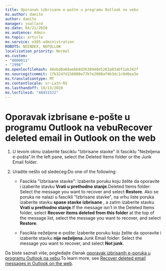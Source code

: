 ```yaml
---
title: Oporavak izbrisane e-pošte u programu Outlook na vebu
ms.author: daeite
author: daeite
manager: joallard
ms.date: 04/21/2020
ms.audience: Admin
ms.topic: article
ms.service: o365-administration
ROBOTS: NOINDEX, NOFOLLOW
localization_priority: Normal
ms.custom:
- "8000011"
- "1996"
ms.openlocfilehash: 40ebd8a68aebb8d3638940e5263a03abf1ab342f
ms.sourcegitcommit: 1fb324fd156008e77b7e2008af4b3dc1c0d0ea3e
ms.translationtype: MT
ms.contentlocale: sr-Latn-RS
ms.lasthandoff: 10/13/2020
ms.locfileid: "48451522"
---
```

# <a name="recover-deleted-email-in-outlook-on-the-web"></a><span data-ttu-id="fa905-102">Oporavak izbrisane e-pošte u programu Outlook na vebu</span><span class="sxs-lookup"><span data-stu-id="fa905-102">Recover deleted email in Outlook on the web</span></span>

1. <span data-ttu-id="fa905-103">U levom oknu izaberite fasciklu "Izbrisane stavke" ili fasciklu "Neželjena e-pošta".</span><span class="sxs-lookup"><span data-stu-id="fa905-103">In the left pane, select the Deleted Items folder or the Junk Email folder.</span></span>

2. <span data-ttu-id="fa905-104">Uradite nešto od sledećeg:</span><span class="sxs-lookup"><span data-stu-id="fa905-104">Do one of the following:</span></span>

    - <span data-ttu-id="fa905-105">Fascikla "Izbrisane stavke": Izaberite poruku koju želite da oporavite i izaberite stavku **Vrati u prethodno stanje**.</span><span class="sxs-lookup"><span data-stu-id="fa905-105">Deleted Items folder: Select the message you want to recover and select **Restore**.</span></span> <span data-ttu-id="fa905-106">Ako se poruka ne nalazi u fascikli "Izbrisane stavke", na vrhu liste poruka izaberite stavku **spase stavke izbrisane** , a zatim izaberite stavku **Vrati u prethodno stanje**.</span><span class="sxs-lookup"><span data-stu-id="fa905-106">If the message isn't in the Deleted Items folder, select **Recover items deleted from this folder** at the top of the message list, select the message you want to recover, and select **Restore**.</span></span>

    - <span data-ttu-id="fa905-107">Fascikla neželjene e-pošte: Izaberite poruku koju želite da oporavite i izaberite stavku **nije neželjena**.</span><span class="sxs-lookup"><span data-stu-id="fa905-107">Junk Email folder: Select the message you want to recover, and select **Not junk**.</span></span>

<span data-ttu-id="fa905-108">Da biste saznali više, pogledajte članak [oporavak izbrisanih e-poruka u programu Outlook na vebu](https://support.office.com/article/a8ca78ac-4721-4066-95dd-571842e9fb11).</span><span class="sxs-lookup"><span data-stu-id="fa905-108">To learn more, see [Recover deleted email messages in Outlook on the web](https://support.office.com/article/a8ca78ac-4721-4066-95dd-571842e9fb11).</span></span>
